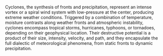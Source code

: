 
Cyclones, the synthesis of fronts and precipitation, represent an intense vortex or a spiral wind system with low-pressure at the center, producing extreme weather conditions. Triggered by a combination of temperature, moisture contrasts along weather fronts and atmospheric instability, cyclones encompass tropical storms, hurricanes, typhoons, or tornadoes, depending on their geophysical location. Their destructive potential is a product of their size, intensity, velocity, and path, and they encapsulate the full dialectic of meteorological phenomena, from static fronts to dynamic precipitation.

